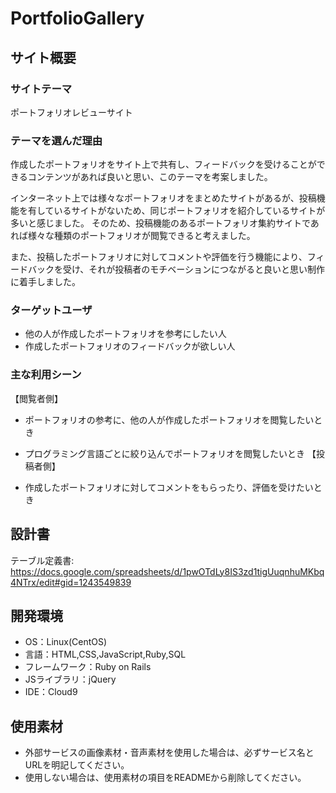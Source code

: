 # PortfolioGallery

## サイト概要
### サイトテーマ
ポートフォリオレビューサイト

### テーマを選んだ理由
作成したポートフォリオをサイト上で共有し、フィードバックを受けることができるコンテンツがあれば良いと思い、このテーマを考案しました。

インターネット上では様々なポートフォリオをまとめたサイトがあるが、投稿機能を有しているサイトがないため、同じポートフォリオを紹介しているサイトが多いと感じました。 そのため、投稿機能のあるポートフォリオ集約サイトであれば様々な種類のポートフォリオが閲覧できると考えました。

また、投稿したポートフォリオに対してコメントや評価を行う機能により、フィードバックを受け、それが投稿者のモチベーションにつながると良いと思い制作に着手しました。

### ターゲットユーザ
- 他の人が作成したポートフォリオを参考にしたい人
- 作成したポートフォリオのフィードバックが欲しい人

### 主な利用シーン
【閲覧者側】

- ポートフォリオの参考に、他の人が作成したポートフォリオを閲覧したいとき
- プログラミング言語ごとに絞り込んでポートフォリオを閲覧したいとき
【投稿者側】

- 作成したポートフォリオに対してコメントをもらったり、評価を受けたいとき

## 設計書
テーブル定義書: https://docs.google.com/spreadsheets/d/1pwOTdLy8IS3zd1tigUuqnhuMKbq4NTrx/edit#gid=1243549839


## 開発環境
- OS：Linux(CentOS)
- 言語：HTML,CSS,JavaScript,Ruby,SQL
- フレームワーク：Ruby on Rails
- JSライブラリ：jQuery
- IDE：Cloud9

## 使用素材
- 外部サービスの画像素材・音声素材を使用した場合は、必ずサービス名とURLを明記してください。
- 使用しない場合は、使用素材の項目をREADMEから削除してください。